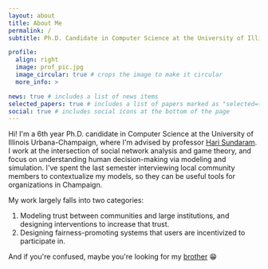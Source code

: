 ```yaml
---
layout: about
title: About Me
permalink: /
subtitle: Ph.D. Candidate in Computer Science at the University of Illinois Urbana-Champaign

profile:
  align: right
  image: prof_pic.jpg
  image_circular: true # crops the image to make it circular
  more_info: >

news: true # includes a list of news items
selected_papers: true # includes a list of papers marked as "selected={true}"
social: true # includes social icons at the bottom of the page
---
```


Hi! I'm a 6th year Ph.D. candidate in Computer Science at the University of Illinois Urbana-Champaign, where I'm advised by professor [Hari Sundaram](https://sundaram.cs.illinois.edu). I work at the intersection of social network analysis and game theory, and focus on understanding human decision-making via modeling and simulation. I've spent the last semester interviewing local community members to contextualize my models, so they can be useful tools for organizations in Champaign.

My work largely falls into two categories:

1. Modeling trust between communities and large institutions, and designing interventions to increase that trust.
2. Designing fairness-promoting systems that users are incentivized to participate in.

And if you're confused, maybe you're looking for my [brother](https://nbalepur.github.io) :grin:

